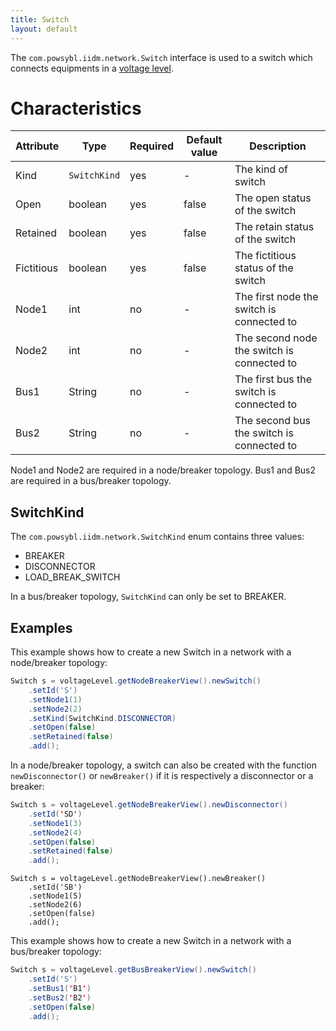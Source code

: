 ```yaml
---
title: Switch
layout: default
---
```


The `com.powsybl.iidm.network.Switch` interface is used to a switch which connects equipments in a [voltage level](voltageLevel.md).

# Characteristics
| Attribute | Type | Required | Default value | Description |
| --------- | ---- | -------- | ------------- | ----------- |
| Kind | `SwitchKind` | yes | - | The kind of switch |
| Open | boolean | yes | false | The open status of the switch |
| Retained | boolean | yes | false | The retain status of the switch |
| Fictitious | boolean | yes | false | The fictitious status of the switch |
| Node1 | int | no | - | The first node the switch is connected to |
| Node2 | int | no | - | The second node the switch is connected to |
| Bus1 | String | no | - | The first bus the switch is connected to |
| Bus2 | String | no | - | The second bus the switch is connected to |

Node1 and Node2 are required in a node/breaker topology.
Bus1 and Bus2 are required in a bus/breaker topology.

## SwitchKind
The `com.powsybl.iidm.network.SwitchKind` enum contains three values:
- BREAKER
- DISCONNECTOR
- LOAD_BREAK_SWITCH

In a bus/breaker topology, `SwitchKind` can only be set to BREAKER.

## Examples
This example shows how to create a new Switch in a network with a node/breaker topology:
```java
Switch s = voltageLevel.getNodeBreakerView().newSwitch()
    .setId('S')
    .setNode1(1)
    .setNode2(2)
    .setKind(SwitchKind.DISCONNECTOR)
    .setOpen(false)
    .setRetained(false)
    .add();
```

In a node/breaker topology, a switch can also be created with the function `newDisconnector()` or `newBreaker()` if it is
respectively a disconnector or a breaker:
```java
Switch s = voltageLevel.getNodeBreakerView().newDisconnector()
    .setId('SD')
    .setNode1(3)
    .setNode2(4)
    .setOpen(false)
    .setRetained(false)
    .add();
```

```
Switch s = voltageLevel.getNodeBreakerView().newBreaker()
    .setId('SB')
    .setNode1(5)
    .setNode2(6)
    .setOpen(false)
    .add();
```

This example shows how to create a new Switch in a network with a bus/breaker topology:
```java
Switch s = voltageLevel.getBusBreakerView().newSwitch()
    .setId('S')
    .setBus1('B1')
    .setBus2('B2')
    .setOpen(false)
    .add();
```
